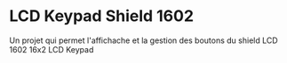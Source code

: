  LCD Keypad Shield 1602
=======

Un projet qui permet l'affichache et la gestion des boutons du shield LCD 1602 16x2 LCD Keypad
